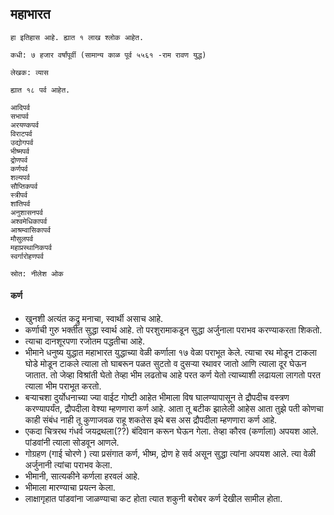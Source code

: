 
## महाभारत

```
हा इतिहास आहे. ह्यात १ लाख श्लोक आहेत.

कधी: ७ हजार वर्षांपूर्वी (सामान्य काळ पूर्व ५५६१ -राम रावण युद्ध)

लेखक: व्यास

ह्यात १८ पर्व आहेत.

आदिपर्व
सभापर्व
अरयण्कपर्व
विराटपर्व
उद्योगपर्व
भीष्मपर्व
द्रोणपर्व
कर्णपर्व
शल्यपर्व
सौप्तिकपर्व
स्त्रीपर्व
शांतिपर्व
अनुशासनपर्व
अश्वमेधिकापर्व
आश्रम्वासिकापर्व
मौसुलपर्व
महाप्रस्थानिकपर्व
स्वर्गारोहणपर्व

स्रोत: नीलेश ओक
```



#### कर्ण

- खुनशी अत्यंत कद्रु मनाचा, स्वार्थी असाच आहे. 
- कर्णाची गुरु भक्तीत सुद्धा स्वार्थ आहे. तो परशुरामाकडून सुद्धा अर्जुनाला पराभव करण्याकरता शिकतो.
- त्याचा दानशूरपणा रजोतम पद्धतीचा आहे. 
- भीमाने धनुष्य युद्धात महाभारत युद्धाच्या वेळी कर्णाला १७ वेळा पराभूत केले. त्याचा रथ मोडून टाकला घोडे मोडून टाकले त्याला तो घाबरून पळत सुटतो व दुसऱ्या रथावर जातो आणि त्याला दूर घेऊन जातात. तो जेव्हा विश्रांती घेतो तेव्हा भीम लढतोच आहे परत कर्ण येतो त्याच्याशी लढायला लागतो परत त्याला भीम पराभूत करतो.
- बऱ्याचशा दुर्योधनाच्या ज्या वाईट गोष्टी आहेत भीमाला विष घालण्यापासून ते द्रौपदीच वस्त्रण करण्यापर्यंत, द्रौपदीला वेश्या म्हणणारा कर्ण आहे. आता तू बटीक झालेली आहेस आता तुझे पती कोणचा काही संबंध नाही तू कुणाजवळ राहू शकतेस इथे बस अस द्रौपदीला म्हणणारा कर्ण आहे.
- एकदा चित्ररथ गंधर्व जयद्रथला(??) बंदिवान करून घेऊन गेला. तेव्हा कौरव (कर्णाला) अपयश आले. पांडवांनी त्याला सोडवून आणले.
- गोग्रहण (गाई चोरणे ) त्या प्रसंगात कर्ण, भीष्म, द्रोण हे सर्व असून सुद्धा त्यांना अपयश आले. त्या वेळी अर्जुनानी त्यांचा पराभव केला.
- भीमानी, सात्यकीने कर्णला हरवलं आहे.
- भीमाला मारण्याचा प्रयत्न केला.
- लाक्षागृहात पांडवांना जाळण्याचा कट होता त्यात शकुनी बरोबर कर्ण देखील सामील होता.
